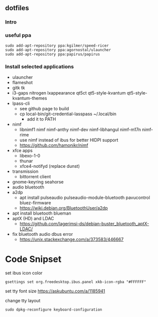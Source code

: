 ## dotfiles

### Intro

### useful ppa
```
sudo add-apt-repository ppa:kgilmer/speed-ricer
sudo add-apt-repository ppa:agornostal/ulauncher
sudo add-apt-repository ppa:papirus/papirus
```

### Install selected applications
 - ulauncher
 - flameshot 
 - gitk tk
 - i3-gaps nitrogen lxappearance qt5ct qt5-style-kvantum qt5-style-kvantum-themes
 - lpass-cli
   - see github page to build
   - cp local-bin/git-credential-lasspass ~/.local/bin
     - add it to PATH
 - nimf
   - libnimf1 nimf nimf-anthy nimf-dev nimf-libhangul nimf-m17n nimf-rime
   - use nimf instead of ibus for better HIDPI support
   - https://github.com/hamonikr/nimf
 - xfce apps
   - libexo-1-0
   - thunar
   - xfce4-notifyd (replace dunst)
 - transmission
   - bittorrent client
 - gnome-keyring seahorse
 - audio bluetooth
  - a2dp
    - apt install pulseaudio pulseaudio-module-bluetooth pavucontrol bluez-firmware
    - https://wiki.debian.org/BluetoothUser/a2dp
  - apt install bluetooth blueman
  - aptX (HD) and LDAC
    - https://github.com/lagerimsi-ds/debian-buster_bluetooth_aptX-LDAC/
  - fix bluetooth audio dbus error
    - https://unix.stackexchange.com/a/373583/446667

# Code Snipset

set ibus icon color
```
gsettings set org.freedesktop.ibus.panel xkb-icon-rgba "#FFFFFF"
```

set tty font size
https://askubuntu.com/a/1185941

change tty layout
```
sudo dpkg-reconfigure keyboard-configuration
```